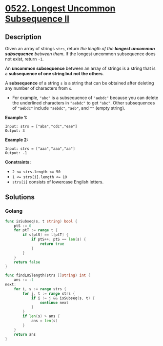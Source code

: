 #  [0522. Longest Uncommon Subsequence II](https://leetcode.cn/problems/longest-uncommon-subsequence-ii/)

## Description


Given an array of strings `strs`, return *the length of the **longest uncommon subsequence** between them*. If the longest uncommon subsequence does not exist, return `-1`.

An **uncommon subsequence** between an array of strings is a string that is a **subsequence of one string but not the others**.

A **subsequence** of a string `s` is a string that can be obtained after deleting any number of characters from `s`.

- For example, `"abc"` is a subsequence of `"aebdc"` because you can delete the underlined characters in `"aebdc"` to get `"abc"`. Other subsequences of `"aebdc"` include `"aebdc"`, `"aeb"`, and `""` (empty string).

 

**Example 1:**

```
Input: strs = ["aba","cdc","eae"]
Output: 3
```

**Example 2:**

```
Input: strs = ["aaa","aaa","aa"]
Output: -1
```

 

**Constraints:**

- `2 <= strs.length <= 50`
- `1 <= strs[i].length <= 10`
- `strs[i]` consists of lowercase English letters.







## Solutions

<!-- tabs:start -->

### **Golang**

```go
func isSubseq(s, t string) bool {
    ptS := 0
    for ptT := range t {
        if s[ptS] == t[ptT] {
            if ptS++; ptS == len(s) {
                return true
            }
        }
    }
    return false
}

func findLUSlength(strs []string) int {
    ans := -1
next:
    for i, s := range strs {
        for j, t := range strs {
            if i != j && isSubseq(s, t) {
                continue next
            }
        }
        if len(s) > ans {
            ans = len(s)
        }
    }
    return ans
}
```

<!-- tabs:end -->